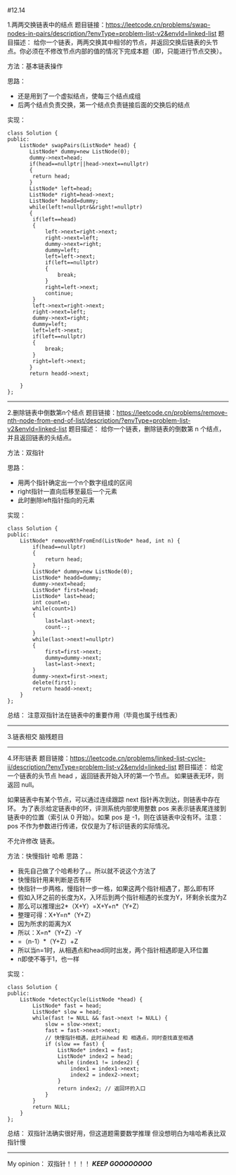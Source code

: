 #12.14

1.两两交换链表中的结点
题目链接：https://leetcode.cn/problems/swap-nodes-in-pairs/description/?envType=problem-list-v2&envId=linked-list
题目描述：
给你一个链表，两两交换其中相邻的节点，并返回交换后链表的头节点。你必须在不修改节点内部的值的情况下完成本题（即，只能进行节点交换）。

方法：基本链表操作

思路：
- 还是用到了一个虚拟结点，使每三个结点成组
- 后两个结点负责交换，第一个结点负责链接后面的交换后的结点

实现：
```
class Solution {
public:
    ListNode* swapPairs(ListNode* head) {
       ListNode* dummy=new ListNode(0);
       dummy->next=head;
       if(head==nullptr||head->next==nullptr)
       {
        return head;
       }
       ListNode* left=head;
       ListNode* right=head->next;
       ListNode* headd=dummy;
       while(left!=nullptr&&right!=nullptr)
       {
        if(left==head)
        {
            left->next=right->next;
            right->next=left;
            dummy->next=right;
            dummy=left;
            left=left->next;
            if(left==nullptr)
            {
                break;
            }
            right=left->next;
            continue;
        }
        left->next=right->next;
        right->next=left;
        dummy->next=right;
        dummy=left;
        left=left->next;
        if(left==nullptr)
        {
            break;
        }
        right=left->next;
       }
       return headd->next;
        
    }
};
```
***
2.删除链表中倒数第n个结点
题目链接：https://leetcode.cn/problems/remove-nth-node-from-end-of-list/description/?envType=problem-list-v2&envId=linked-list
题目描述：
给你一个链表，删除链表的倒数第 n 个结点，并且返回链表的头结点。

方法：双指针

思路：
- 用两个指针确定出一个n个数字组成的区间
- right指针一直向后移至最后一个元素
- 此时删除left指针指向的元素

实现：
```
class Solution {
public:
    ListNode* removeNthFromEnd(ListNode* head, int n) {
        if(head==nullptr)
        {
            return head;
        }
        ListNode* dummy=new ListNode(0);
        ListNode* headd=dummy;
        dummy->next=head;
        ListNode* first=head;
        ListNode* last=head;
        int count=n;
        while(count>1)
        {
            last=last->next;
            count--;
        }
        while(last->next!=nullptr)
        {
            first=first->next;
            dummy=dummy->next;
            last=last->next;
        }
        dummy->next=first->next;
        delete(first);
        return headd->next;
    }
};
```

总结：
注意双指针法在链表中的重要作用（毕竟也属于线性表）
***
3.链表相交
脑残题目
***
4.环形链表
题目链接：https://leetcode.cn/problems/linked-list-cycle-ii/description/?envType=problem-list-v2&envId=linked-list
题目描述：
给定一个链表的头节点  head ，返回链表开始入环的第一个节点。 如果链表无环，则返回 null。

如果链表中有某个节点，可以通过连续跟踪 next 指针再次到达，则链表中存在环。 为了表示给定链表中的环，评测系统内部使用整数 pos 来表示链表尾连接到链表中的位置（索引从 0 开始）。如果 pos 是 -1，则在该链表中没有环。注意：pos 不作为参数进行传递，仅仅是为了标识链表的实际情况。

不允许修改 链表。

方法：快慢指针 哈希
思路：
- 我先自己做了个哈希秒了。。所以就不说这个方法了
- 快慢指针用来判断是否有环
- 快指针一步两格，慢指针一步一格，如果这两个指针相遇了，那么即有环
- 假如入环之前的长度为X，入环后到两个指针相遇的长度为Y，环剩余长度为Z
- 那么可以推理出2*（X+Y）=X+Y+n*（Y+Z）
- 整理可得：X+Y=n*（Y+Z）
- 因为所求的距离为X
- 所以：X=n*（Y+Z）-Y
- =（n-1）*（Y+Z）+Z
- 所以当n=1时，从相遇点和head同时出发，两个指针相遇即是入环位置
- n即使不等于1，也一样

实现：
```
class Solution {
public:
    ListNode *detectCycle(ListNode *head) {
        ListNode* fast = head;
        ListNode* slow = head;
        while(fast != NULL && fast->next != NULL) {
            slow = slow->next;
            fast = fast->next->next;
            // 快慢指针相遇，此时从head 和 相遇点，同时查找直至相遇
            if (slow == fast) {
                ListNode* index1 = fast;
                ListNode* index2 = head;
                while (index1 != index2) {
                    index1 = index1->next;
                    index2 = index2->next;
                }
                return index2; // 返回环的入口
            }
        }
        return NULL;
    }
};
```

总结：
双指针法确实很好用，但这道题需要数学推理
但没想明白为啥哈希表比双指针慢

***
My opinion：
双指针！！！！
***KEEP GOOOOOOOO***


